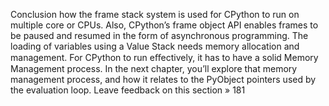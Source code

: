 Conclusion how the frame stack system is used for CPython to run on multiple core or CPUs. Also, CPython’s frame object API enables frames to be paused and resumed in the form of asynchronous programming. The loading of variables using a Value Stack needs memory allocation and management. For CPython to run eﬀectively, it has to have a solid Memory Management process. In the next chapter, you’ll explore that memory management process, and how it relates to the PyObject pointers used by the evaluation loop. Leave feedback on this section » 181